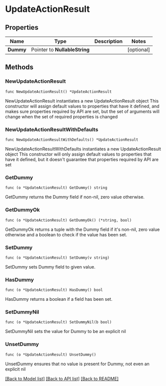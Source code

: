 # UpdateActionResult

## Properties

Name | Type | Description | Notes
------------ | ------------- | ------------- | -------------
**Dummy** | Pointer to **NullableString** |  | [optional] 

## Methods

### NewUpdateActionResult

`func NewUpdateActionResult() *UpdateActionResult`

NewUpdateActionResult instantiates a new UpdateActionResult object
This constructor will assign default values to properties that have it defined,
and makes sure properties required by API are set, but the set of arguments
will change when the set of required properties is changed

### NewUpdateActionResultWithDefaults

`func NewUpdateActionResultWithDefaults() *UpdateActionResult`

NewUpdateActionResultWithDefaults instantiates a new UpdateActionResult object
This constructor will only assign default values to properties that have it defined,
but it doesn't guarantee that properties required by API are set

### GetDummy

`func (o *UpdateActionResult) GetDummy() string`

GetDummy returns the Dummy field if non-nil, zero value otherwise.

### GetDummyOk

`func (o *UpdateActionResult) GetDummyOk() (*string, bool)`

GetDummyOk returns a tuple with the Dummy field if it's non-nil, zero value otherwise
and a boolean to check if the value has been set.

### SetDummy

`func (o *UpdateActionResult) SetDummy(v string)`

SetDummy sets Dummy field to given value.

### HasDummy

`func (o *UpdateActionResult) HasDummy() bool`

HasDummy returns a boolean if a field has been set.

### SetDummyNil

`func (o *UpdateActionResult) SetDummyNil(b bool)`

 SetDummyNil sets the value for Dummy to be an explicit nil

### UnsetDummy
`func (o *UpdateActionResult) UnsetDummy()`

UnsetDummy ensures that no value is present for Dummy, not even an explicit nil

[[Back to Model list]](../README.md#documentation-for-models) [[Back to API list]](../README.md#documentation-for-api-endpoints) [[Back to README]](../README.md)


